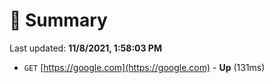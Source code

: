 # 📖 Summary
Last updated: **11/8/2021, 1:58:03 PM**

- `GET` [https://google.com](https://google.com) - **Up** (131ms)
